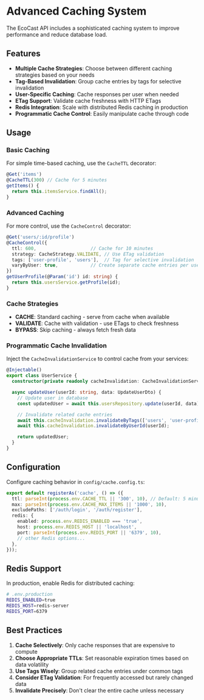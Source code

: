 # Advanced Caching System

The EcoCast API includes a sophisticated caching system to improve performance and reduce database load.

## Features

- **Multiple Cache Strategies**: Choose between different caching strategies based on your needs
- **Tag-Based Invalidation**: Group cache entries by tags for selective invalidation
- **User-Specific Caching**: Cache responses per user when needed
- **ETag Support**: Validate cache freshness with HTTP ETags
- **Redis Integration**: Scale with distributed Redis caching in production
- **Programmatic Cache Control**: Easily manipulate cache through code

## Usage

### Basic Caching

For simple time-based caching, use the `CacheTTL` decorator:

```typescript
@Get('items')
@CacheTTL(300) // Cache for 5 minutes
getItems() {
  return this.itemsService.findAll();
}
```

### Advanced Caching

For more control, use the `CacheControl` decorator:

```typescript
@Get('users/:id/profile')
@CacheControl({
  ttl: 600,                    // Cache for 10 minutes
  strategy: CacheStrategy.VALIDATE, // Use ETag validation
  tags: ['user-profile', 'users'],  // Tag for selective invalidation
  varyByUser: true,            // Create separate cache entries per user
})
getUserProfile(@Param('id') id: string) {
  return this.usersService.getProfile(id);
}
```

### Cache Strategies

- **CACHE**: Standard caching - serve from cache when available
- **VALIDATE**: Cache with validation - use ETags to check freshness
- **BYPASS**: Skip caching - always fetch fresh data

### Programmatic Cache Invalidation

Inject the `CacheInvalidationService` to control cache from your services:

```typescript
@Injectable()
export class UserService {
  constructor(private readonly cacheInvalidation: CacheInvalidationService) {}

  async updateUser(userId: string, data: UpdateUserDto) {
    // Update user in database
    const updatedUser = await this.usersRepository.update(userId, data);

    // Invalidate related cache entries
    await this.cacheInvalidation.invalidateByTags(['users', 'user-profile']);
    await this.cacheInvalidation.invalidateByUserId(userId);

    return updatedUser;
  }
}
```

## Configuration

Configure caching behavior in `config/cache.config.ts`:

```typescript
export default registerAs('cache', () => ({
  ttl: parseInt(process.env.CACHE_TTL || '300', 10), // Default: 5 minutes
  max: parseInt(process.env.CACHE_MAX_ITEMS || '1000', 10),
  excludePaths: ['/auth/login', '/auth/register'],
  redis: {
    enabled: process.env.REDIS_ENABLED === 'true',
    host: process.env.REDIS_HOST || 'localhost',
    port: parseInt(process.env.REDIS_PORT || '6379', 10),
    // other Redis options...
  },
}));
```

## Redis Support

In production, enable Redis for distributed caching:

```bash
# .env.production
REDIS_ENABLED=true
REDIS_HOST=redis-server
REDIS_PORT=6379
```

## Best Practices

1. **Cache Selectively**: Only cache responses that are expensive to compute
2. **Choose Appropriate TTLs**: Set reasonable expiration times based on data volatility
3. **Use Tags Wisely**: Group related cache entries under common tags
4. **Consider ETag Validation**: For frequently accessed but rarely changed data
5. **Invalidate Precisely**: Don't clear the entire cache unless necessary
